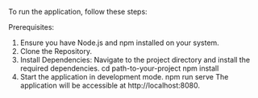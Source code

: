 To run the application, follow these steps:

Prerequisites:

1. Ensure you have Node.js and npm installed on your system.
2. Clone the Repository.
3. Install Dependencies:
Navigate to the project directory and install the required dependencies.
cd path-to-your-project
npm install
4. Start the application in development mode.
npm run serve
The application will be accessible at http://localhost:8080.
